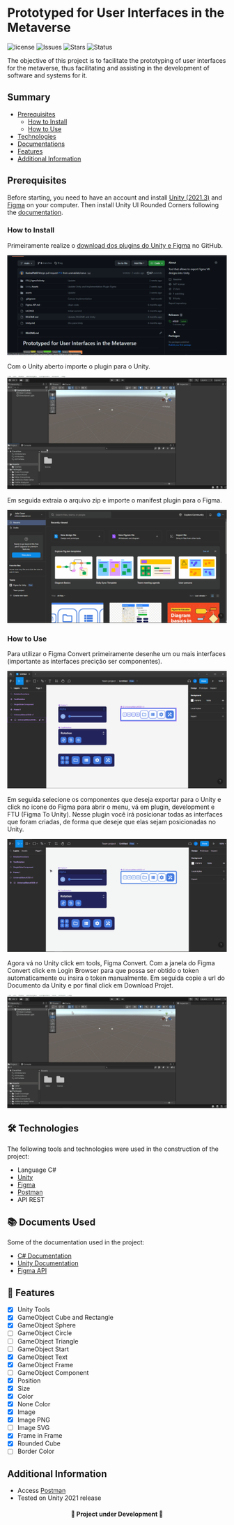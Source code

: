 # Prototyped for User Interfaces in the Metaverse

![license](https://img.shields.io/github/license/uramakilab/figma-vr-unity-converter) ![Issues](https://img.shields.io/github/issues/uramakilab/figma-vr-unity-converter) ![Stars](https://img.shields.io/github/stars/uramakilab/figma-vr-unity-converter) ![Status](https://img.shields.io/badge/status-Development-orange)

The objective of this project is to facilitate the prototyping of user interfaces for the metaverse, thus facilitating and assisting in the development of software and systems for it.

## Summary
* [Prerequisites](#prerequisites)
    * [How to Install](#how)
    * [How to Use](#run)
* [Technologies](#🛠️-technologies)
* [Documentations](#📚-documents-used)
* [Features](#🔨-features)
* [Additional Information](#additional-information)

## Prerequisites
Before starting, you need to have an account and install [Unity (2021.3)](https://unity.com/en/download) and [Figma](https://www.figma.com/downloads/) on your computer. Then install Unity UI Rounded Corners following the [documentation](https://github.com/kirevdokimov/Unity-UI-Rounded-Corners).

### How to Install
Primeiramente realize o [download dos plugins do Unity e Figma](https://github.com/uramakilab/figma-vr-unity-converter/releases) no GitHub.

<img src="/assets/download.gif">

Com o Unity aberto importe o plugin para o Unity.

<img src="/assets/importUnity.gif">

Em seguida extraia o arquivo zip e importe o manifest plugin para o Figma.

<img src="/assets/importFigma.gif">


### How to Use
Para utilizar o Figma Convert primeiramente desenhe um ou mais interfaces (importante as interfaces precição ser componentes).

<img src="/assets/interfaceFigma.png">

Em seguida selecione os componentes que deseja exportar para o Unity e click no icone do Figma para abrir o menu, vá em plugin, development e FTU (Figma To Unity). Nesse plugin você irá posicionar todas as interfaces que foram criadas, de forma que deseje que elas sejam posicionadas no Unity. 

<img src="/assets/pluginFigma.gif">

Agora vá no Unity click em tools, Figma Convert. Com a janela do Figma Convert click em Login Browser para que possa ser obtido o token automaticamente ou insira o token manualmente. Em seguida copie a url do Documento da Unity e por final click em Download Projet.

<img src="/assets/pluginUnity.gif">

## 🛠️ Technologies
The following tools and technologies were used in the construction of the project:

* Language C#
* [Unity](https://unity.com/pt)
* [Figma](https://figma.com/)
* [Postman](https://www.postman.com/)
* API REST

## 📚 Documents Used
Some of the documentation used in the project:

* [C# Documentation](https://learn.microsoft.com/pt-br/dotnet/csharp/)
* [Unity Documentation](https://docs.unity.com/)
* [Figma API](https://www.figma.com/developers/api)

## 🔨 Features
* [x] Unity Tools
* [x] GameObject Cube and Rectangle
* [x] GameObject Sphere
* [ ] GameObject Circle
* [ ] GameObject Triangle
* [ ] GameObject Start
* [x] GameObject Text
* [x] GameObject Frame
* [ ] GameObject Component
* [x] Position
* [x] Size
* [x] Color
* [x] None Color
* [x] Image
* [x] Image PNG
* [ ] Image SVG
* [x] Frame in Frame
* [x] Rounded Cube
* [ ] Border Color

## Additional Information

- Access [Postman](https://orange-space-957236.postman.co/workspace/Prototipado-para-interfaces-de-~d9f0f502-42b6-4da1-b34c-cacaf76b84bf/collection/21577195-86734ae6-cf68-4ac8-8aee-78992c835af9?action=share&creator=21577195)
- Tested on Unity 2021 release


<h4 align="center">🚧 Project under Development 🚧</h4>